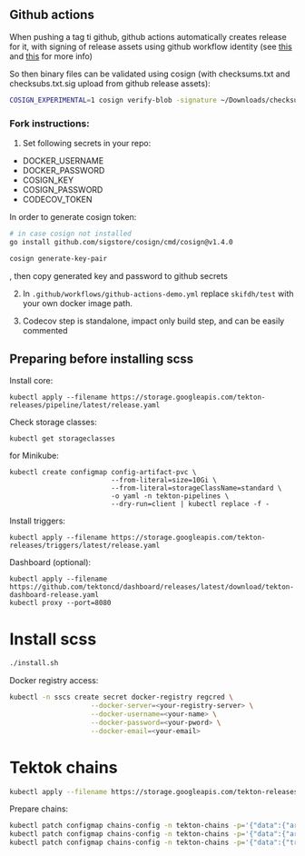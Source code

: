 ## Github actions

When pushing a tag ti github, github actions automatically creates release for it, with signing of release assets using github workflow identity (see [this](https://shibumi.dev/posts/first-look-into-cosign/) and [this](https://shibumi.dev/posts/keyless-signatures-with-github-actions/) for more info)

So then binary files can be validated using cosign (with checksums.txt and checksubs.txt.sig upload from github release assets):

```bash
COSIGN_EXPERIMENTAL=1 cosign verify-blob -signature ~/Downloads/checksums.txt.sig ~/Downloads/checksums.txt
```

### Fork instructions:

1. Set following secrets in your repo:

- DOCKER_USERNAME
- DOCKER_PASSWORD
- COSIGN_KEY
- COSIGN_PASSWORD
- CODECOV_TOKEN

In order to generate cosign token:
```bash
# in case cosign not installed
go install github.com/sigstore/cosign/cmd/cosign@v1.4.0

cosign generate-key-pair
```
, then copy generated key and password to github secrets

2. In `.github/workflows/github-actions-demo.yml` replace `skifdh/test` with your own docker image path.

3. Codecov step is standalone, impact only build step, and can be easily commented

## Preparing before installing scss

Install core:
```
kubectl apply --filename https://storage.googleapis.com/tekton-releases/pipeline/latest/release.yaml
```

Check storage classes:
```
kubectl get storageclasses
```

for Minikube:
```
kubectl create configmap config-artifact-pvc \
                         --from-literal=size=10Gi \
                         --from-literal=storageClassName=standard \
                         -o yaml -n tekton-pipelines \
                         --dry-run=client | kubectl replace -f -
```


Install triggers:
```
kubectl apply --filename https://storage.googleapis.com/tekton-releases/triggers/latest/release.yaml
```

Dashboard (optional):
```
kubectl apply --filename https://github.com/tektoncd/dashboard/releases/latest/download/tekton-dashboard-release.yaml
kubectl proxy --port=8080
```

# Install scss

```bash
./install.sh
```

Docker registry access:
```bash
kubectl -n sscs create secret docker-registry regcred \
                    --docker-server=<your-registry-server> \
                    --docker-username=<your-name> \
                    --docker-password=<your-pword> \
                    --docker-email=<your-email>
```

# Tektok chains

```bash
kubectl apply --filename https://storage.googleapis.com/tekton-releases/chains/latest/release.yaml
```

Prepare chains:
```bash
kubectl patch configmap chains-config -n tekton-chains -p='{"data":{"artifacts.taskrun.format": "in-toto"}}'
kubectl patch configmap chains-config -n tekton-chains -p='{"data":{"artifacts.taskrun.storage": "oci"}}'
kubectl patch configmap chains-config -n tekton-chains -p='{"data":{"transparency.enabled": "true"}}'
```
